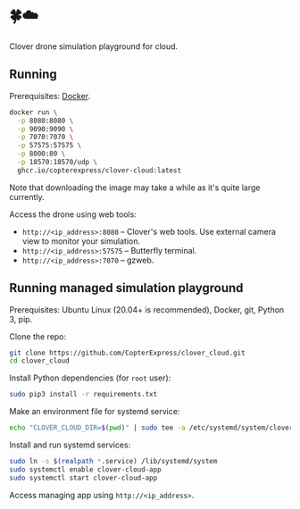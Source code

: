 # 🍀☁️

Clover drone simulation playground for cloud.

## Running

Prerequisites: [Docker](https://docs.docker.com/engine/install/ubuntu/).

```bash
docker run \
  -p 8080:8080 \
  -p 9090:9090 \
  -p 7070:7070 \
  -p 57575:57575 \
  -p 8000:80 \
  -p 18570:18570/udp \
  ghcr.io/copterexpress/clover-cloud:latest
```

Note that downloading the image may take a while as it's quite large currently.

Access the drone using web tools:

* `http://<ip_address>:8080` – Clover's web tools. Use external camera view to monitor your simulation.
* `http://<ip_address>:57575` – Butterfly terminal.
* `http://<ip_address>:7070` – gzweb.

## Running managed simulation playground

Prerequisites: Ubuntu Linux (20.04+ is recommended), Docker, git, Python 3, pip.

Clone the repo:

```bash
git clone https://github.com/CopterExpress/clover_cloud.git
cd clover_cloud
```

Install Python dependencies (for `root` user):

```bash
sudo pip3 install -r requirements.txt
```

Make an environment file for systemd service:

```bash
echo "CLOVER_CLOUD_DIR=$(pwd)" | sudo tee -a /etc/systemd/system/clover-cloud-app.env
```

Install and run systemd services:

```bash
sudo ln -s $(realpath *.service) /lib/systemd/system
sudo systemctl enable clover-cloud-app
sudo systemctl start clover-cloud-app
```

Access managing app using `http://<ip_address>`.
